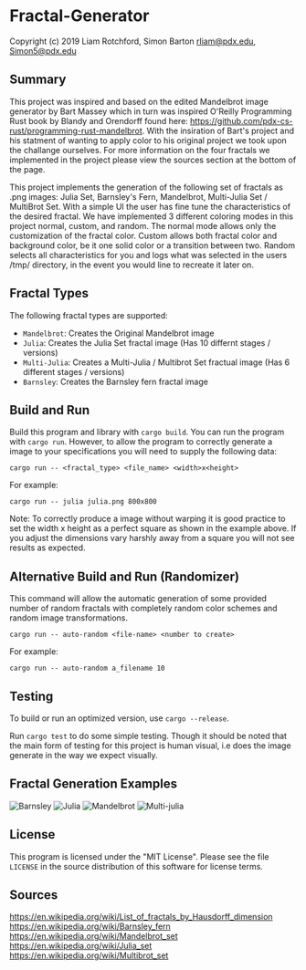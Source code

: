 # Fractal-Generator

Copyright (c) 2019 
Liam Rotchford, Simon Barton
rliam@pdx.edu, Simon5@pdx.edu

## Summary
This project was inspired and based on the edited Mandelbrot image generator by Bart Massey which in turn was inspired O'Reilly Programming Rust book by Blandy and Orendorff found here: https://github.com/pdx-cs-rust/programming-rust-mandelbrot. With the insiration of Bart's project and his statment of wanting to apply color to his original project we took upon the challange ourselves. For more information on the four fractals we implemented in the project please view the sources section at the bottom of the page.

This project implements the generation of the following set of fractals as .png images: Julia Set, Barnsley's Fern, Mandelbrot, Multi-Julia Set / MultiBrot Set. With a simple UI the user has fine tune the characteristics of the desired fractal. We have implemented 3 different coloring modes in this project normal, custom, and random. The normal mode allows only the customization of the fractal color. Custom allows both fractal color and background color, be it one solid color or a transition between two. Random selects all characteristics for you and logs what was selected in the users /tmp/ directory, in the event you would line to recreate it later on. 

## Fractal Types
The following fractal types are supported:
* `Mandelbrot`: Creates the Original Mandelbrot image
* `Julia`:  Creates the Julia Set fractal image (Has 10 differnt stages / versions)
* `Multi-Julia`: Creates a Multi-Julia / Multibrot Set fractual image (Has 6 different stages / versions)
* `Barnsley`: Creates the Barnsley fern fractal image

## Build and Run

Build this program and library with `cargo build`. You can run the program with `cargo run`. However, to allow the program to correctly generate a image to your specifications you will need to supply the following data:
    
    cargo run -- <fractal_type> <file_name> <width>x<height>
   
For example:

    cargo run -- julia julia.png 800x800
    
Note: To correctly produce a image without warping it is good practice to set the width x height as a perfect square as shown in the example above. If you adjust the dimensions vary harshly away from a square you will not see results as expected. 
    
## Alternative Build and Run (Randomizer)
This command will allow the automatic generation of some provided number of random fractals with completely random color schemes and random image transformations. 

    cargo run -- auto-random <file-name> <number to create>

For example:

    cargo run -- auto-random a_filename 10

## Testing
To build or run an optimized version, use `cargo --release`.

Run `cargo test` to do some simple testing. Though it should be noted that the main form of testing for this project is human visual, i.e does the image generate in the way we expect visually. 

## Fractal Generation Examples
![Barnsley](https://i.imgur.com/KPU4MaJ.png)
![Julia](https://i.imgur.com/TzwaN9f.png)
![Mandelbrot](https://i.imgur.com/YiGrLzn.png)
![Multi-julia](https://i.imgur.com/MsDTDte.png)

## License

This program is licensed under the "MIT License".  Please
see the file `LICENSE` in the source distribution of this
software for license terms.

## Sources
https://en.wikipedia.org/wiki/List_of_fractals_by_Hausdorff_dimension  
https://en.wikipedia.org/wiki/Barnsley_fern  
https://en.wikipedia.org/wiki/Mandelbrot_set  
https://en.wikipedia.org/wiki/Julia_set  
https://en.wikipedia.org/wiki/Multibrot_set  
